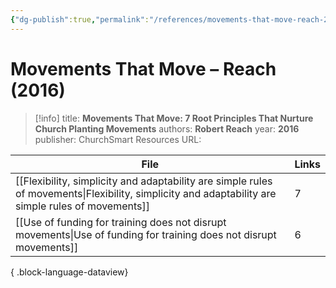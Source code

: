 ```yaml
---
{"dg-publish":true,"permalink":"/references/movements-that-move-reach-2016/"}
---
```



# Movements That Move – Reach (2016)

> [!info]
> title: **Movements That Move: 7 Root Principles That Nurture Church Planting Movements**
> authors: **Robert Reach**
> year: **2016**
> publisher: ChurchSmart Resources
> URL: 



| File                                                                                                                                                  | Links |
| ----------------------------------------------------------------------------------------------------------------------------------------------------- | ----- |
| [[Flexibility, simplicity and adaptability are simple rules of movements\|Flexibility, simplicity and adaptability are simple rules of movements]] | 7     |
| [[Use of funding for training does not disrupt movements\|Use of funding for training does not disrupt movements]]                                 | 6     |

{ .block-language-dataview}
